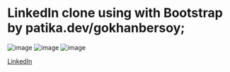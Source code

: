 # LinkedIn clone using with Bootstrap by patika.dev/gokhanbersoy;

![image](https://user-images.githubusercontent.com/114015121/235607293-18b39379-4009-4ba6-8893-1f88ffeca090.png)
![image](https://user-images.githubusercontent.com/114015121/235607323-d5c32f8f-381c-4339-abbf-bf3f384047d9.png)
![image](https://user-images.githubusercontent.com/114015121/235607370-f7e89cb2-cc0a-43a9-b3fc-4ac1fa7726a5.png)

[LinkedIn](https://www.linkedin.com/in/g%C3%B6khan-bekir-ersoy-93bba7188/)
